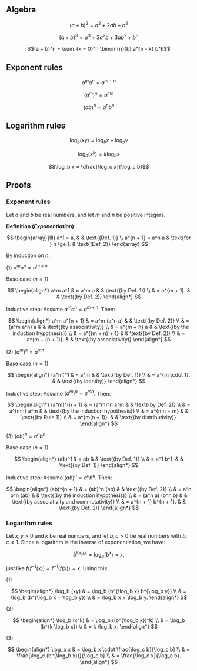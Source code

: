 ## Algebra

$$(a + b)^2 = a^2 + 2ab + b^2$$

$$(a + b)^3 = a^3 + 3a^2 b + 3ab^2 + b^3$$

$$(a + b)^n = \sum_{k = 0}^n \binom{n}{k} a^{n - k} b^k$$

## Exponent rules

$$a^m a^n = a^{m + n}$$

$$(a^m)^n = a^{mn}$$

$$(ab)^n = a^n b^n$$

## Logarithm rules

$$\log_b (xy) = \log_b x + \log_b y$$

$$\log_b (x^k) = k \log_b x$$

$$\log_b x = \dfrac{\log_c x}{\log_c b}$$

## Proofs

### Exponent rules

Let $a$ and $b$ be real numbers, and let $m$ and $n$ be positive integers.

**Definition (_Exponentiation_)**:

$$
\begin{array}{lll}
a^1 = a,          &                      & \text{(Def. 1)} \\
a^{n + 1} = a^n a & \text{for } n \ge 1. & \text{(Def. 2)}
\end{array}
$$

By induction on $n$:

(1) $a^m a^n = a^{m + n}$

Base case ($n = 1$):

$$
\begin{align*}
a^m a^1 & = a^m a      & & \text{(by Def. 1)} \\
        & = a^{m + 1}. & & \text{(by Def. 2)}
\end{align*}
$$

Inductive step: Assume $a^m a^n = a^{m + n}$. Then:

$$
\begin{align*}
a^m a^{n + 1} & = a^m (a^n a)      & & \text{(by Def. 2)} \\
              & = (a^m a^n) a      & & \text{(by associativity)} \\
              & = a^{m + n} a      & & \text{(by the induction hypothesis)} \\
              & = a^{(m + n) + 1}  & & \text{(by Def. 2)} \\
              & = a^{m + (n + 1)}. & & \text{(by associativity)}
\end{align*}
$$

(2) $(a^m)^n = a^{mn}$

Base case ($n = 1$):

$$
\begin{align*}
(a^m)^1 & = a^m            & & \text{(by Def. 1)} \\
        & = a^{m \cdot 1}. & & \text{(by identity)}
\end{align*}
$$

Inductive step: Assume $(a^m)^n = a^{mn}$. Then:

$$
\begin{align*}
(a^m)^{n + 1} & = (a^m)^n a^m   & & \text{(by Def. 2)} \\
              & = a^{mn} a^m    & & \text{(by the induction hypothesis)} \\
              & = a^{mn + m}    & & \text{(by Rule 1)} \\
              & = a^{m(n + 1)}. & & \text{(by distributivity)}
\end{align*}
$$

(3) $(ab)^n = a^n b^n$

Base case ($n = 1$):

$$
\begin{align*}
(ab)^1 & = ab       & & \text{(by Def. 1)} \\
       & = a^1 b^1. & & \text{(by Def. 1)}
\end{align*}
$$

Inductive step: Assume $(ab)^n = a^n b^n$. Then:

$$
\begin{align*}
(ab)^{n + 1} & = (ab)^n (ab)          & & \text{(by Def. 2)} \\
             & = a^n b^n (ab)         & & \text{(by the induction hypothesis)} \\
             & = (a^n a) (b^n b)      & & \text{(by associativity and commutativity)} \\
             & = a^{n + 1} b^{n + 1}. & & \text{(by Def. 2)}
\end{align*}
$$

### Logarithm rules

Let $x, y > 0$ and $k$ be real numbers, and let $b, c > 0$ be real numbers with $b, c \ne 1$. Since a logarithm is the inverse of exponentiation, we have:

$$b^{\log_b x} = \log_b (b^x) = x,$$

just like $f(f^{-1}(x)) = f^{-1}(f(x)) = x$. Using this:

(1)

$$
\begin{align*}
\log_b (xy) & = \log_b (b^{\log_b x} b^{\log_b y}) \\
            & = \log_b (b^{\log_b x + \log_b y}) \\
            & = \log_b x + \log_b y.
\end{align*}
$$

(2)

$$
\begin{align*}
\log_b (x^k) & = \log_b ((b^{\log_b x})^k) \\
             & = \log_b (b^{k \log_b x}) \\
             & = k \log_b x.
\end{align*}
$$

(3)

$$
\begin{align*}
\log_b x & = \log_b x \cdot \frac{\log_c b}{\log_c b} \\
         & = \frac{\log_c (b^{\log_b x})}{\log_c b} \\
         & = \frac{\log_c x}{\log_c b}.
\end{align*}
$$
